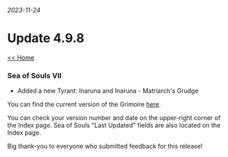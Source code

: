 _2023-11-24_
# Update 4.9.8

[<< Home](https://grimoireofheart.github.io)

### Sea of Souls VII
* Added a new Tyrant: Inaruna and Inaruna - Matriarch's Grudge 

You can find the current version of the Grimoire [here](https://github.com/grimoireofheart/grimoireofheart.github.io/raw/main/Resources/Grimoire%20of%20the%20Heart%20[Core%20Rulebook].pdf).

You can check your version number and date on the upper-right corner of the Index page. Sea of Souls "Last Updated" fields are also located on the Index page. 

Big thank-you to everyone who submitted feedback for this release!
